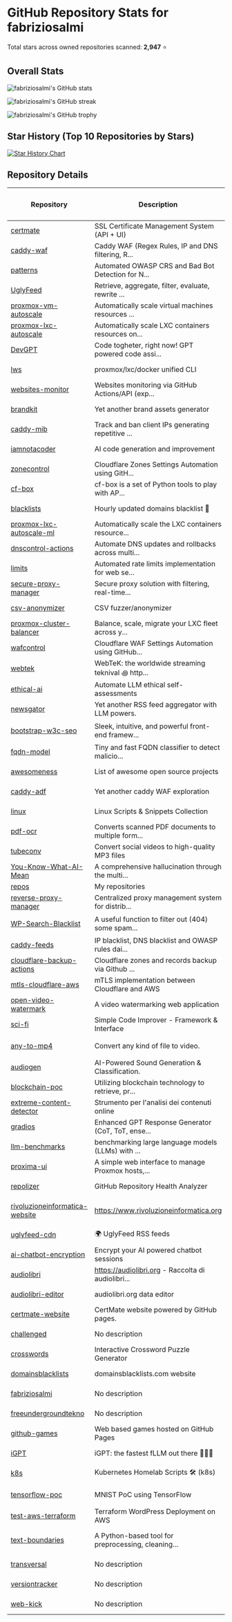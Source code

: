 # GitHub Repository Stats for fabriziosalmi

Total stars across owned repositories scanned: **2,947** ⭐

## Overall Stats

![fabriziosalmi's GitHub stats](https://github-readme-stats.vercel.app/api?username=fabriziosalmi&show_icons=true&theme=github_dark&hide_border=true&cache_seconds=3600)

![fabriziosalmi's GitHub streak](https://streak-stats.demolab.com/?user=fabriziosalmi)

![fabriziosalmi's GitHub trophy](https://github-profile-trophy.vercel.app/?username=fabriziosalmi)

## Star History (Top 10 Repositories by Stars)

[![Star History Chart](https://api.star-history.com/svg?repos=fabriziosalmi/certmate,fabriziosalmi/caddy-waf,fabriziosalmi/patterns,fabriziosalmi/UglyFeed,fabriziosalmi/proxmox-vm-autoscale,fabriziosalmi/proxmox-lxc-autoscale,fabriziosalmi/DevGPT,fabriziosalmi/lws,fabriziosalmi/websites-monitor,fabriziosalmi/brandkit&type=Date&theme=dark)](https://star-history.com/#fabriziosalmi/certmate&fabriziosalmi/caddy-waf&fabriziosalmi/patterns&fabriziosalmi/UglyFeed&fabriziosalmi/proxmox-vm-autoscale&fabriziosalmi/proxmox-lxc-autoscale&fabriziosalmi/DevGPT&fabriziosalmi/lws&fabriziosalmi/websites-monitor&fabriziosalmi/brandkit&Date)

## Repository Details

| Repository | Description | Language 💻 | Stars ⭐ | Forks 🍴 | Watchers 👀 | Commits 💾 | Contributors 👥 | Issues ✅ | Last Update 🕒 | Status 📊 |
|---|---|:---:|:---:|:---:|:---:|:---:|:---:|:---:|:---:|:---:|
| [certmate](https://github.com/fabriziosalmi/certmate) | SSL Certificate Management System (API + UI) | Python | 840 | 39 | 840 | 86 | 3 | 1 | 6 days ago | 🔥 ACTIVE |
| [caddy-waf](https://github.com/fabriziosalmi/caddy-waf) | Caddy WAF (Regex Rules, IP and DNS filtering, R... | Go | 560 | 17 | 560 | 585 | 4 | 1 | 1 weeks ago | ✅ ACTIVE |
| [patterns](https://github.com/fabriziosalmi/patterns) | Automated OWASP CRS and Bad Bot Detection for N... | Python | 281 | 6 | 281 | 261 | 5 | 1 | 4 months ago | ✅ ACTIVE |
| [UglyFeed](https://github.com/fabriziosalmi/UglyFeed) | Retrieve, aggregate, filter, evaluate, rewrite ... | Python | 269 | 12 | 269 | 849 | 3 | 1 | 1 weeks ago | ✅ ACTIVE |
| [proxmox-vm-autoscale](https://github.com/fabriziosalmi/proxmox-vm-autoscale) | Automatically scale virtual machines resources ... | Python | 254 | 17 | 254 | 114 | 6 | 1 | 1 weeks ago | ✅ ACTIVE |
| [proxmox-lxc-autoscale](https://github.com/fabriziosalmi/proxmox-lxc-autoscale) | Automatically scale LXC containers resources on... | Python | 206 | 9 | 206 | 632 | 2 | 1 | 4 months ago | ✅ ACTIVE |
| [DevGPT](https://github.com/fabriziosalmi/DevGPT) | Code togheter, right now! GPT powered code assi... | None | 68 | 6 | 68 | 37 | 1 | 1 | 4 months ago | ✅ ACTIVE |
| [lws](https://github.com/fabriziosalmi/lws) | proxmox/lxc/docker unified CLI | Python | 63 | 5 | 63 | 107 | 2 | 1 | 1 weeks ago | ✅ ACTIVE |
| [websites-monitor](https://github.com/fabriziosalmi/websites-monitor) | Websites monitoring via GitHub Actions/API (exp... | Python | 49 | 19 | 49 | 870 | 3 | 1 | 1 months ago | ✅ ACTIVE |
| [brandkit](https://github.com/fabriziosalmi/brandkit) | Yet another brand assets generator | HTML | 37 | 3 | 37 | 43 | 1 | 0 | 4 weeks ago | ✅ ACTIVE |
| [caddy-mib](https://github.com/fabriziosalmi/caddy-mib) | Track and ban client IPs generating repetitive ... | Go | 32 | 3 | 32 | 77 | 2 | 1 | 2 months ago | ✅ ACTIVE |
| [iamnotacoder](https://github.com/fabriziosalmi/iamnotacoder) | AI code generation and improvement | Python | 31 | 3 | 31 | 110 | 1 | 0 | 2 months ago | ✅ ACTIVE |
| [zonecontrol](https://github.com/fabriziosalmi/zonecontrol) | Cloudflare Zones Settings Automation using GitH... | Python | 27 | 3 | 27 | 90 | 2 | 1 | 5 months ago | ✅ ACTIVE |
| [cf-box](https://github.com/fabriziosalmi/cf-box) | cf-box is a set of Python tools to play with AP... | Python | 25 | 5 | 25 | 203 | 3 | 1 | 20 hours ago | 🔥 ACTIVE |
| [blacklists](https://github.com/fabriziosalmi/blacklists) | Hourly updated domains blacklist 🚫 | Python | 22 | 2 | 22 | 44 | 3 | 1 | 2 months ago | ✅ ACTIVE |
| [proxmox-lxc-autoscale-ml](https://github.com/fabriziosalmi/proxmox-lxc-autoscale-ml) | Automatically scale the LXC containers resource... | Python | 21 | 2 | 21 | 93 | 3 | 1 | 5 months ago | ✅ ACTIVE |
| [dnscontrol-actions](https://github.com/fabriziosalmi/dnscontrol-actions) | Automate DNS updates and rollbacks across multi... | JavaScript | 19 | 4 | 19 | 33 | 1 | 1 | 2 months ago | ✅ ACTIVE |
| [limits](https://github.com/fabriziosalmi/limits) | Automated rate limits implementation for web se... | Python | 18 | 3 | 18 | 42 | 1 | 0 | 2 months ago | ✅ ACTIVE |
| [secure-proxy-manager](https://github.com/fabriziosalmi/secure-proxy-manager) | Secure proxy solution with filtering, real-time... | HTML | 16 | 1 | 16 | 262 | 2 | 1 | 1 months ago | ✅ ACTIVE |
| [csv-anonymizer](https://github.com/fabriziosalmi/csv-anonymizer) | CSV fuzzer/anonymizer | JavaScript | 10 | 0 | 10 | 30 | 1 | 0 | 2 months ago | ✅ ACTIVE |
| [proxmox-cluster-balancer](https://github.com/fabriziosalmi/proxmox-cluster-balancer) | Balance, scale, migrate your LXC fleet across y... | Python | 8 | 3 | 8 | 21 | 1 | 0 | 7 months ago | ⏰ STALE |
| [wafcontrol](https://github.com/fabriziosalmi/wafcontrol) | Cloudflare WAF Settings Automation using GitHub... | Python | 8 | 1 | 8 | 59 | 1 | 0 | 7 months ago | ⏰ STALE |
| [webtek](https://github.com/fabriziosalmi/webtek) | WebTeK: the worldwide streaming teknival ꩜ http... | HTML | 8 | 4 | 8 | 502 | 6 | 1 | 4 months ago | ✅ ACTIVE |
| [ethical-ai](https://github.com/fabriziosalmi/ethical-ai) | Automate LLM ethical self-assessments | Python | 6 | 1 | 6 | 108 | 2 | 1 | 2 months ago | ✅ ACTIVE |
| [newsgator](https://github.com/fabriziosalmi/newsgator) | Yet another RSS feed aggregator with LLM powers. | Python | 6 | 0 | 6 | 14 | 2 | 1 | 1 months ago | ✅ ACTIVE |
| [bootstrap-w3c-seo](https://github.com/fabriziosalmi/bootstrap-w3c-seo) | Sleek, intuitive, and powerful front-end framew... | PHP | 5 | 2 | 5 | 3,592 | 257 | 0 | 8 years ago | 📦 ARCHIVED |
| [fqdn-model](https://github.com/fabriziosalmi/fqdn-model) | Tiny and fast FQDN classifier to detect malicio... | Python | 5 | 0 | 5 | 57 | 1 | 1 | 3 months ago | ✅ ACTIVE |
| [awesomeness](https://github.com/fabriziosalmi/awesomeness) | List of awesome open source projects | None | 4 | 0 | 4 | 28 | 1 | 0 | 7 months ago | ⏰ STALE |
| [caddy-adf](https://github.com/fabriziosalmi/caddy-adf) | Yet another caddy WAF exploration | Go | 4 | 0 | 4 | 100 | 1 | 1 | 6 months ago | ⏰ STALE |
| [linux](https://github.com/fabriziosalmi/linux) | Linux Scripts & Snippets Collection | Jupyter Notebook | 4 | 0 | 4 | 86 | 1 | 0 | 5 months ago | ✅ ACTIVE |
| [pdf-ocr](https://github.com/fabriziosalmi/pdf-ocr) | Converts scanned PDF documents to multiple form... | HTML | 4 | 0 | 4 | 44 | 1 | 1 | 3 months ago | ✅ ACTIVE |
| [tubeconv](https://github.com/fabriziosalmi/tubeconv) | Convert social videos to high-quality MP3 files | JavaScript | 4 | 0 | 4 | 12 | 2 | 1 | 1 months ago | ✅ ACTIVE |
| [You-Know-What-AI-Mean](https://github.com/fabriziosalmi/You-Know-What-AI-Mean) | A comprehensive hallucination through the multi... | HTML | 4 | 1 | 4 | 135 | 2 | 0 | 1 years ago | ⚠️ INACTIVE |
| [repos](https://github.com/fabriziosalmi/repos) | My repositories | Python | 3 | 0 | 3 | 598 | 2 | 1 | yesterday | 🔥 ACTIVE |
| [reverse-proxy-manager](https://github.com/fabriziosalmi/reverse-proxy-manager) | Centralized proxy management system for distrib... | Python | 3 | 0 | 3 | 179 | 2 | 1 | 1 weeks ago | ✅ ACTIVE |
| [WP-Search-Blacklist](https://github.com/fabriziosalmi/WP-Search-Blacklist) | A useful function to filter out (404) some spam... | PHP | 3 | 3 | 3 | 8 | 1 | 0 | 4 years ago | 📦 ARCHIVED |
| [caddy-feeds](https://github.com/fabriziosalmi/caddy-feeds) | IP blacklist, DNS blacklist and OWASP rules dai... | Python | 2 | 0 | 2 | 61 | 2 | 1 | 5 months ago | ✅ ACTIVE |
| [cloudflare-backup-actions](https://github.com/fabriziosalmi/cloudflare-backup-actions) | Cloudflare zones and records backup via Github ... | None | 2 | 2 | 2 | 12 | 1 | 1 | 4 months ago | ✅ ACTIVE |
| [mtls-cloudflare-aws](https://github.com/fabriziosalmi/mtls-cloudflare-aws) | mTLS implementation between Cloudflare and AWS | Shell | 2 | 1 | 2 | 45 | 1 | 0 | 1 years ago | ⚠️ INACTIVE |
| [open-video-watermark](https://github.com/fabriziosalmi/open-video-watermark) | A video watermarking web application | Python | 2 | 0 | 2 | 13 | 2 | 1 | 1 months ago | ✅ ACTIVE |
| [sci-fi](https://github.com/fabriziosalmi/sci-fi) | Simple Code Improver - Framework & Interface | Python | 2 | 0 | 2 | 50 | 2 | 1 | 1 months ago | ✅ ACTIVE |
| [any-to-mp4](https://github.com/fabriziosalmi/any-to-mp4) | Convert any kind of file to video. | None | 1 | 1 | 1 | 147 | 2 | 0 | 5 years ago | 📦 ARCHIVED |
| [audiogen](https://github.com/fabriziosalmi/audiogen) | AI-Powered Sound Generation & Classification. | Python | 1 | 1 | 1 | 13 | 1 | 0 | 4 months ago | ✅ ACTIVE |
| [blockchain-poc](https://github.com/fabriziosalmi/blockchain-poc) | Utilizing blockchain technology to retrieve, pr... | Python | 1 | 0 | 1 | 18 | 1 | 1 | 4 months ago | ✅ ACTIVE |
| [extreme-content-detector](https://github.com/fabriziosalmi/extreme-content-detector) | Strumento per l'analisi dei contenuti online | JavaScript | 1 | 0 | 1 | 42 | 2 | 1 | 2 days ago | 🔥 ACTIVE |
| [gradios](https://github.com/fabriziosalmi/gradios) | Enhanced GPT Response Generator (CoT, ToT, ense... | Python | 1 | 0 | 1 | 5 | 1 | 0 | 4 months ago | ✅ ACTIVE |
| [llm-benchmarks](https://github.com/fabriziosalmi/llm-benchmarks) | benchmarking large language models (LLMs) with ... | Python | 1 | 1 | 1 | 23 | 1 | 0 | 1 years ago | ⚠️ INACTIVE |
| [proxima-ui](https://github.com/fabriziosalmi/proxima-ui) | A simple web interface to manage Proxmox hosts,... | HTML | 1 | 0 | 1 | 87 | 2 | 1 | 1 months ago | ✅ ACTIVE |
| [repolizer](https://github.com/fabriziosalmi/repolizer) | GitHub Repository Health Analyzer | HTML | 1 | 0 | 1 | 265 | 1 | 1 | 1 months ago | ✅ ACTIVE |
| [rivoluzioneinformatica-website](https://github.com/fabriziosalmi/rivoluzioneinformatica-website) | https://www.rivoluzioneinformatica.org | HTML | 1 | 0 | 1 | 41 | 1 | 0 | 10 months ago | 📦 ARCHIVED |
| [uglyfeed-cdn](https://github.com/fabriziosalmi/uglyfeed-cdn) | 🌍 UglyFeed RSS feeds | Python | 1 | 0 | 1 | 890 | 2 | 0 | 19 hours ago | 🔥 ACTIVE |
| [ai-chatbot-encryption](https://github.com/fabriziosalmi/ai-chatbot-encryption) | Encrypt your AI powered chatbot sessions | None | 0 | 1 | 0 | 7 | 1 | 0 | 5 months ago | ✅ ACTIVE |
| [audiolibri](https://github.com/fabriziosalmi/audiolibri) | https://audiolibri.org - Raccolta di audiolibri... | Python | 0 | 0 | 0 | 92 | 1 | 1 | 1 months ago | ✅ ACTIVE |
| [audiolibri-editor](https://github.com/fabriziosalmi/audiolibri-editor) | audiolibri.org data editor | HTML | 0 | 0 | 0 | 8 | 1 | 0 | 2 days ago | 🔥 ACTIVE |
| [certmate-website](https://github.com/fabriziosalmi/certmate-website) | CertMate website powered by GitHub pages. | HTML | 0 | 0 | 0 | 3 | 1 | 0 | 1 weeks ago | ✅ ACTIVE |
| [challenged](https://github.com/fabriziosalmi/challenged) | No description | None | 0 | 0 | 0 | 10 | 1 | 0 | 2 months ago | 📝 NO DESC |
| [crosswords](https://github.com/fabriziosalmi/crosswords) | Interactive Crossword Puzzle Generator | Python | 0 | 0 | 0 | 39 | 1 | 0 | 1 months ago | ✅ ACTIVE |
| [domainsblacklists](https://github.com/fabriziosalmi/domainsblacklists) | domainsblacklists.com website | CSS | 0 | 1 | 0 | 11 | 1 | 0 | 1 months ago | ✅ ACTIVE |
| [fabriziosalmi](https://github.com/fabriziosalmi/fabriziosalmi) | No description | None | 0 | 0 | 0 | 15 | 1 | 0 | 2 hours ago | 🔥 ACTIVE |
| [freeundergroundtekno](https://github.com/fabriziosalmi/freeundergroundtekno) | No description | None | 0 | 0 | 0 | 20 | 1 | 0 | 1 months ago | 📝 NO DESC |
| [github-games](https://github.com/fabriziosalmi/github-games) | Web based games hosted on GitHub Pages | None | 0 | 0 | 0 | 44 | 1 | 0 | 4 months ago | ✅ ACTIVE |
| [iGPT](https://github.com/fabriziosalmi/iGPT) | iGPT: the fastest fLLM out there 🚀🚀🚀 | HTML | 0 | 1 | 0 | 57 | 1 | 0 | 1 years ago | ⚠️ INACTIVE |
| [k8s](https://github.com/fabriziosalmi/k8s) | Kubernetes Homelab Scripts 🛠️ (k8s) | Shell | 0 | 0 | 0 | 14 | 1 | 0 | 1 months ago | ✅ ACTIVE |
| [tensorflow-poc](https://github.com/fabriziosalmi/tensorflow-poc) | MNIST PoC using TensorFlow | Python | 0 | 0 | 0 | 13 | 1 | 0 | 1 years ago | 📦 ARCHIVED |
| [test-aws-terraform](https://github.com/fabriziosalmi/test-aws-terraform) | Terraform WordPress Deployment on AWS | HCL | 0 | 0 | 0 | 8 | 1 | 0 | 4 months ago | ✅ ACTIVE |
| [text-boundaries](https://github.com/fabriziosalmi/text-boundaries) | A Python-based tool for preprocessing, cleaning... | Python | 0 | 1 | 0 | 17 | 1 | 0 | 10 months ago | ⏰ STALE |
| [transversal](https://github.com/fabriziosalmi/transversal) | No description | HTML | 0 | 0 | 0 | 22 | 1 | 0 | 1 months ago | 📝 NO DESC |
| [versiontracker](https://github.com/fabriziosalmi/versiontracker) | No description | Python | 0 | 0 | 0 | 2 | 1 | 0 | 1 months ago | 📝 NO DESC |
| [web-kick](https://github.com/fabriziosalmi/web-kick) | No description | JavaScript | 0 | 0 | 0 | 30 | 1 | 0 | 1 months ago | 📝 NO DESC |
